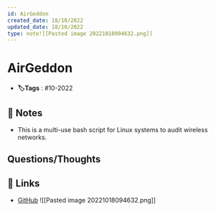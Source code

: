 ```yaml
---
id: AirGeddon
created_date: 18/10/2022
updated_date: 18/10/2022
type: note![[Pasted image 20221018094632.png]]
---
```


#  AirGeddon
- **🏷️Tags** :  #10-2022 

## 📝 Notes
- This is a multi-use bash script for Linux systems to audit wireless networks.


## Questions/Thoughts


## 🔗 Links
- [GitHub](https://github.com/v1s1t0r1sh3r3/airgeddon)
![[Pasted image 20221018094632.png]]